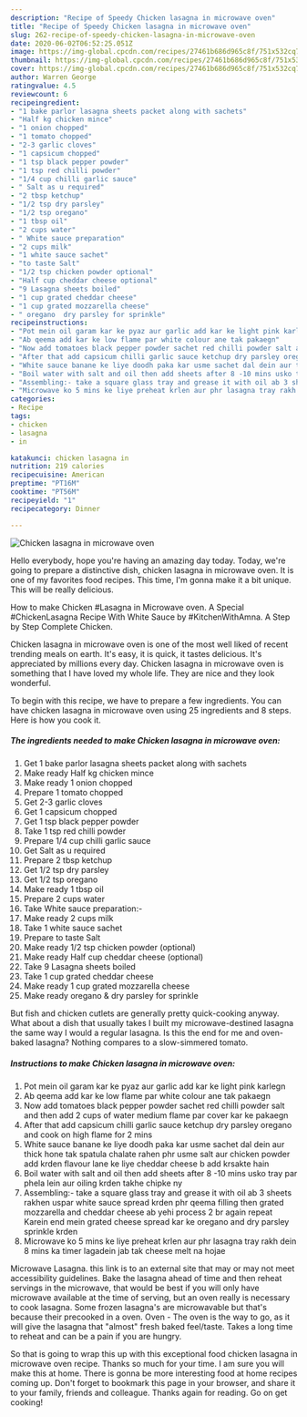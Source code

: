 ```yaml
---
description: "Recipe of Speedy Chicken lasagna in microwave oven"
title: "Recipe of Speedy Chicken lasagna in microwave oven"
slug: 262-recipe-of-speedy-chicken-lasagna-in-microwave-oven
date: 2020-06-02T06:52:25.051Z
image: https://img-global.cpcdn.com/recipes/27461b686d965c8f/751x532cq70/chicken-lasagna-in-microwave-oven-recipe-main-photo.jpg
thumbnail: https://img-global.cpcdn.com/recipes/27461b686d965c8f/751x532cq70/chicken-lasagna-in-microwave-oven-recipe-main-photo.jpg
cover: https://img-global.cpcdn.com/recipes/27461b686d965c8f/751x532cq70/chicken-lasagna-in-microwave-oven-recipe-main-photo.jpg
author: Warren George
ratingvalue: 4.5
reviewcount: 6
recipeingredient:
- "1 bake parlor lasagna sheets packet along with sachets"
- "Half kg chicken mince"
- "1 onion chopped"
- "1 tomato chopped"
- "2-3 garlic cloves"
- "1 capsicum chopped"
- "1 tsp black pepper powder"
- "1 tsp red chilli powder"
- "1/4 cup chilli garlic sauce"
- " Salt as u required"
- "2 tbsp ketchup"
- "1/2 tsp dry parsley"
- "1/2 tsp oregano"
- "1 tbsp oil"
- "2 cups water"
- " White sauce preparation"
- "2 cups milk"
- "1 white sauce sachet"
- "to taste Salt"
- "1/2 tsp chicken powder optional"
- "Half cup cheddar cheese optional"
- "9 Lasagna sheets boiled"
- "1 cup grated cheddar cheese"
- "1 cup grated mozzarella cheese"
- " oregano  dry parsley for sprinkle"
recipeinstructions:
- "Pot mein oil garam kar ke pyaz aur garlic add kar ke light pink karlegn"
- "Ab qeema add kar ke low flame par white colour ane tak pakaegn"
- "Now add tomatoes black pepper powder sachet red chilli powder salt and then add 2 cups of water medium flame par cover kar ke pakaegn"
- "After that add capsicum chilli garlic sauce ketchup dry parsley oregano and cook on high flame for 2 mins"
- "White sauce banane ke liye doodh paka kar usme sachet dal dein aur thick hone tak spatula chalate rahen phr usme salt aur chicken powder add krden flavour lane ke liye cheddar cheese b add krsakte hain"
- "Boil water with salt and oil then add sheets after 8 -10 mins usko tray par phela lein aur oiling krden takhe chipke ny"
- "Assembling:- take a square glass tray and grease it with oil ab 3 sheets rakhen uspar white sauce spread krden phr qeema filling then grated mozzarella and cheddar cheese ab yehi process 2 br again repeat Karein end mein grated cheese spread kar ke oregano and dry parsley sprinkle krden"
- "Microwave ko 5 mins ke liye preheat krlen aur phr lasagna tray rakh dein 8 mins ka timer lagadein jab tak cheese melt na hojae"
categories:
- Recipe
tags:
- chicken
- lasagna
- in

katakunci: chicken lasagna in 
nutrition: 219 calories
recipecuisine: American
preptime: "PT16M"
cooktime: "PT56M"
recipeyield: "1"
recipecategory: Dinner

---
```



![Chicken lasagna in microwave oven](https://img-global.cpcdn.com/recipes/27461b686d965c8f/751x532cq70/chicken-lasagna-in-microwave-oven-recipe-main-photo.jpg)

Hello everybody, hope you're having an amazing day today. Today, we're going to prepare a distinctive dish, chicken lasagna in microwave oven. It is one of my favorites food recipes. This time, I'm gonna make it a bit unique. This will be really delicious.

How to make Chicken #Lasagna in Microwave oven. A Special #ChickenLasagna Recipe With White Sauce by #KitchenWithAmna. A Step by Step Complete Chicken.

Chicken lasagna in microwave oven is one of the most well liked of recent trending meals on earth. It's easy, it is quick, it tastes delicious. It's appreciated by millions every day. Chicken lasagna in microwave oven is something that I have loved my whole life. They are nice and they look wonderful.


To begin with this recipe, we have to prepare a few ingredients. You can have chicken lasagna in microwave oven using 25 ingredients and 8 steps. Here is how you cook it.

<!--inarticleads1-->

##### The ingredients needed to make Chicken lasagna in microwave oven:

1. Get 1 bake parlor lasagna sheets packet along with sachets
1. Make ready Half kg chicken mince
1. Make ready 1 onion chopped
1. Prepare 1 tomato chopped
1. Get 2-3 garlic cloves
1. Get 1 capsicum chopped
1. Get 1 tsp black pepper powder
1. Take 1 tsp red chilli powder
1. Prepare 1/4 cup chilli garlic sauce
1. Get  Salt as u required
1. Prepare 2 tbsp ketchup
1. Get 1/2 tsp dry parsley
1. Get 1/2 tsp oregano
1. Make ready 1 tbsp oil
1. Prepare 2 cups water
1. Take  White sauce preparation:-
1. Make ready 2 cups milk
1. Take 1 white sauce sachet
1. Prepare to taste Salt
1. Make ready 1/2 tsp chicken powder (optional)
1. Make ready Half cup cheddar cheese (optional)
1. Take 9 Lasagna sheets boiled
1. Take 1 cup grated cheddar cheese
1. Make ready 1 cup grated mozzarella cheese
1. Make ready  oregano &amp; dry parsley for sprinkle


But fish and chicken cutlets are generally pretty quick-cooking anyway. What about a dish that usually takes I built my microwave-destined lasagna the same way I would a regular lasagna. Is this the end for me and oven-baked lasagna? Nothing compares to a slow-simmered tomato. 

<!--inarticleads2-->

##### Instructions to make Chicken lasagna in microwave oven:

1. Pot mein oil garam kar ke pyaz aur garlic add kar ke light pink karlegn
1. Ab qeema add kar ke low flame par white colour ane tak pakaegn
1. Now add tomatoes black pepper powder sachet red chilli powder salt and then add 2 cups of water medium flame par cover kar ke pakaegn
1. After that add capsicum chilli garlic sauce ketchup dry parsley oregano and cook on high flame for 2 mins
1. White sauce banane ke liye doodh paka kar usme sachet dal dein aur thick hone tak spatula chalate rahen phr usme salt aur chicken powder add krden flavour lane ke liye cheddar cheese b add krsakte hain
1. Boil water with salt and oil then add sheets after 8 -10 mins usko tray par phela lein aur oiling krden takhe chipke ny
1. Assembling:- take a square glass tray and grease it with oil ab 3 sheets rakhen uspar white sauce spread krden phr qeema filling then grated mozzarella and cheddar cheese ab yehi process 2 br again repeat Karein end mein grated cheese spread kar ke oregano and dry parsley sprinkle krden
1. Microwave ko 5 mins ke liye preheat krlen aur phr lasagna tray rakh dein 8 mins ka timer lagadein jab tak cheese melt na hojae


Microwave Lasagna. this link is to an external site that may or may not meet accessibility guidelines. Bake the lasagna ahead of time and then reheat servings in the microwave, that would be best if you will only have microwave available at the time of serving, but an oven really is necessary to cook lasagna. Some frozen lasagna&#39;s are microwavable but that&#39;s because their precooked in a oven. Oven - The oven is the way to go, as it will give the lasagna that &#34;almost&#34; fresh baked feel/taste. Takes a long time to reheat and can be a pain if you are hungry. 

So that is going to wrap this up with this exceptional food chicken lasagna in microwave oven recipe. Thanks so much for your time. I am sure you will make this at home. There is gonna be more interesting food at home recipes coming up. Don't forget to bookmark this page in your browser, and share it to your family, friends and colleague. Thanks again for reading. Go on get cooking!

